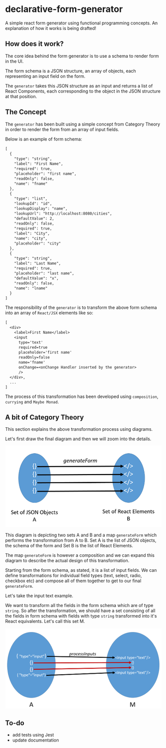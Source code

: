 # declarative-form-generator
A simple react form generator using functional programming concepts.
An explanation of how it works is being drafted!

## How does it work?
The core idea behind the form generator is to use a schema to render form in the UI. 

The form schema is a JSON structure, an array of objects, each representing an input field on the form. 

The ```generator``` takes this JSON structure as an input and returns a list of React Components, each corresponding to the object in the JSON structure at that position.

## The Concept
The ```generator``` has been built using a simple concept from Category Theory in order to render the form from an array of input fields. 

Below is an example of form schema:

```
[
  {
    "type": "string",
    "label": "First Name",
    "required": true,
    "placeholder": "first name",
    "readOnly": false,
    "name": "fname"
  },
  {
    "type": "list",
    "lookupId": "id",
    "lookupDisplay": "name",
    "lookupUrl": "http://localhost:8080/cities",
    "defaultValue": 2,
    "readOnly": false,
    "required": true,
    "label": "City",
    "name": "city",
    "placeholder": "city"
  },
  {
    "type": "string",
    "label": "Last Name",
    "required": true,
    "placeholder": "last name",
    "defaultValue": "x",
    "readOnly": false,
    "name": "lname"
  }
]
```

The responsibility of the ```generator``` is to transform the above form schema into an array of ```React/JSX``` elements like so:

```
[
  <div>
    <label>First Name</label>
    <input
      type='text'
      required=true
      placeholder='first name'
      readOnly=false
      name='fname'
      onChange=<onChange Handler inserted by the generator>
      />
  </div>,
  ...
]
```
The process of this transformation has been developed using ```composition```, ```currying``` and ```Maybe Monad```.

## A bit of Category Theory

This section explains the above transformation process using diagrams. 

Let's first draw the final diagram and then we will zoom into the details. 

![A map from JSON to React Elements](/generateForm.PNG)

This diagram is depicting two sets A and B and a map ```generateForm``` which performs the transformation from A to B. Set A is the list of JSON objects, the schema of the form and Set B is the list of React Elements. 

The map ```generateForm``` is however a composition and we can expand this diagram to describe the actual design of this transformation.

Starting from the form schema, as stated, it is a list of input fields. We can define transformations for individual field types (text, select, radio, checkbox etc) and compose all of them together to get to our final ```generateForm```.

Let's take the input text example. 

We want to transform all the fields in the form schema which are of type ```string```. So after the transformation, we should have a set consisting of all the fields in form schema with fields with type ```string``` transformed into it's React equivalents. Let's call this set M. 

![map processInputs](/processInputs.PNG)

## To-do

* add tests using Jest
* update documentation
